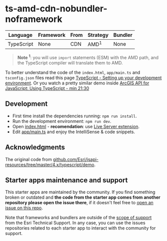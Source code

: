 # ts-amd-cdn-nobundler-noframework

|Language|Framework|From|Strategy|Bundler|
|---|---|---|---|---|
|TypeScript|None|CDN|AMD<sup>1</sup>|None|

> **Note <sup>1</sup>**: you will use `import` statements (ESM) with the AMD path, and the TypeScript compiler will translate them to AMD.

To better understand the code of the `index.html`, `app/main.ts` and `tsconfig.json` files read this page [TypeScript - Setting up your development environment](https://developers.arcgis.com/javascript/latest/typescript-setup/). Or you watch a pretty similar demo inside [ArcGIS API for JavaScript: Using TypeScript - min 21:30](https://youtu.be/TYxHZb1HPqs?t=1290)

## Development

* First time install the dependencies running: `npm run install`.
* Run the development environment: `npm run dev`.
* Open [index.html](index.html) - **recomendation**: use [Live Server extension](https://marketplace.visualstudio.com/items?itemName=ritwickdey.LiveServer).
* Edit [app/main.ts](app/main.ts) and enjoy the IntelliSense & code snippets.

## Acknowledgments

The original code from [github.com/Esri/jsapi-resources/tree/master/4.x/typescript/demo](https://github.com/Esri/jsapi-resources/tree/master/4.x/typescript/demo).

## Starter apps maintenance and support

This starter apps are maintained by the community. If you find something broken or outdated and **the code from the starter app comes from another repository please open the issue there**, if it doesn't feel free to [open an issue on this repo](https://github.com/hhkaos/arcgis-js-api-starter-apps/issues).

Note that frameworks and bundlers are outside of the [scope of support](https://support.esri.com/en/supportscope) from the Esri Technical Support. In any case, you can use the issues repositories related to each starter app to interact with the community for support.